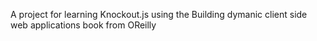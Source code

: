 A project for learning Knockout.js using the Building dymanic client side web applications book from OReilly
